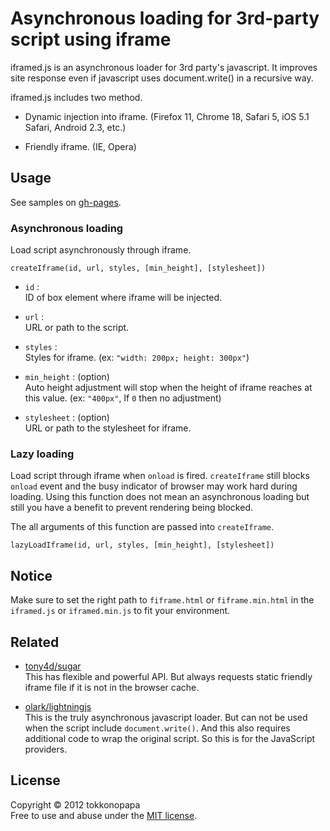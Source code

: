 Asynchronous loading for 3rd-party script using iframe
======================================================

iframed.js is an asynchronous loader for 3rd party's javascript.
It improves site response even if javascript uses document.write()
in a recursive way.

iframed.js includes two method.

* Dynamic injection into iframe. (Firefox 11, Chrome 18, Safari 5, 
  iOS 5.1 Safari, Android 2.3, etc.)

* Friendly iframe. (IE, Opera)

Usage
-----
See samples on [gh-pages](https://tokkonopapa.github.io/iframed.js/).

### Asynchronous loading ###

Load script asynchronously through iframe.

    createIframe(id, url, styles, [min_height], [stylesheet])

*   `id` :  
    ID of box element where iframe will be injected.

*   `url` :  
    URL or path to the script.

*   `styles` :  
    Styles for iframe. (ex: `"width: 200px; height: 300px"`)

*   `min_height` : (option)  
    Auto height adjustment will stop when the height of iframe reaches at 
    this value. (ex: `"400px"`, If `0` then no adjustment)

*   `stylesheet` : (option)  
    URL or path to the stylesheet for iframe.

### Lazy loading ###
Load script through iframe when `onload` is fired. `createIframe` still blocks 
`onload` event and the busy indicator of browser may work hard during loading.
Using this function does not mean an asynchronous loading but still you have a 
benefit to prevent rendering being blocked.

The all arguments of this function are passed into `createIframe`.

    lazyLoadIframe(id, url, styles, [min_height], [stylesheet])

Notice
------
Make sure to set the right path to `fiframe.html` or `fiframe.min.html` in the 
`iframed.js` or `iframed.min.js` to fit your environment.

Related
-------
- [tony4d/sugar](https://github.com/tony4d/sugar)  
    This has flexible and powerful API. But always requests static friendly 
    iframe file if it is not in the browser cache.

- [olark/lightningjs](https://github.com/olark/lightningjs)  
    This is the truly asynchronous javascript loader. But can not be used when 
    the script include `document.write()`. And this also requires additional 
    code to wrap the original script. So this is for the JavaScript providers.

License
-------
Copyright &copy; 2012 tokkonopapa  
Free to use and abuse under the [MIT license][MIT].
 
[MIT]: https://www.opensource.org/licenses/mit-license.php
